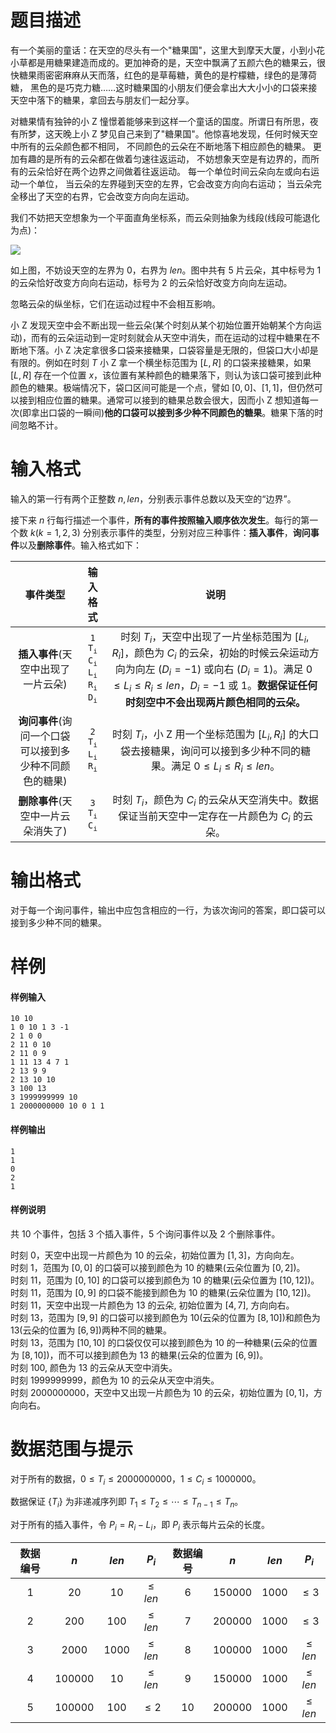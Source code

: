 
# 题目描述

有一个美丽的童话：在天空的尽头有一个"糖果国"，这里大到摩天大厦，小到小花小草都是用糖果建造而成的。更加神奇的是，天空中飘满了五颜六色的糖果云，很快糖果雨密密麻麻从天而落，红色的是草莓糖，黄色的是柠檬糖，绿色的是薄荷糖， 黑色的是巧克力糖……这时糖果国的小朋友们便会拿出大大小小的口袋来接天空中落下的糖果，拿回去与朋友们一起分享。

对糖果情有独钟的小 Z 憧憬着能够来到这样一个童话的国度。所谓日有所思，夜有所梦，这天晚上小 Z 梦见自己来到了"糖果国"。他惊喜地发现，任何时候天空中所有的云朵颜色都不相同， 不同颜色的云朵在不断地落下相应颜色的糖果。 更加有趣的是所有的云朵都在做着匀速往返运动， 不妨想象天空是有边界的，而所有的云朵恰好在两个边界之间做着往返运动。 每一个单位时间云朵向左或向右运动一个单位， 当云朵的左界碰到天空的左界，它会改变方向向右运动； 当云朵完全移出了天空的右界，它会改变方向向左运动。

我们不妨把天空想象为一个平面直角坐标系，而云朵则抽象为线段(线段可能退化为点)：

![](source/guoj/1263/img/aHR0cHM6Ly9pLmxvbGkubmV0LzIwMTkvMDYvMjQvNWQxMDM0ZjFkMDM1ZDk4NDg5LnBuZw==.png)

如上图，不妨设天空的左界为 $0$，右界为 $len$。图中共有 $5$ 片云朵，其中标号为 $1$ 的云朵恰好改变方向向右运动，标号为 $2$ 的云朵恰好改变方向向左运动。

忽略云朵的纵坐标，它们在运动过程中不会相互影响。

小 Z 发现天空中会不断出现一些云朵(某个时刻从某个初始位置开始朝某个方向运动)，而有的云朵运动到一定时刻就会从天空中消失，而在运动的过程中糖果在不断地下落。小 Z 决定拿很多口袋来接糖果，口袋容量是无限的，但袋口大小却是有限的。例如在时刻 $T$ 小 Z 拿一个横坐标范围为 $[L,R]$ 的口袋来接糖果，如果 $[L,R]$ 存在一个位置 $x$，该位置有某种颜色的糖果落下，则认为该口袋可接到此种颜色的糖果。极端情况下，袋口区间可能是一个点，譬如 $[0,0]$、$[1,1]$，但仍然可以接到相应位置的糖果。通常可以接到的糖果总数会很大，因而小 Z 想知道每一次(即拿出口袋的一瞬间)**他的口袋可以接到多少种不同颜色的糖果**。糖果下落的时间忽略不计。

# 输入格式

输入的第一行有两个正整数 $n,len$，分别表示事件总数以及天空的“边界”。

接下来 $n$ 行每行描述一个事件，**所有的事件按照输入顺序依次发生**。每行的第一个数 $k(k=1,2,3)$ 分别表示事件的类型，分别对应三种事件：**插入事件**，**询问事件**以及**删除事件**。输入格式如下：

|事件类型|输入格式|说明|
|:-:|:-:|:-:|
|**插入事件**(天空中出现了一片云朵)|<code>1 T<sub>i</sub> C<sub>i</sub> L<sub>i</sub> R<sub>i</sub> D<sub>i</sub></code>|时刻 $T_i$，天空中出现了一片坐标范围为 $[L_i,R_i]$，颜色为 $C_i$ 的云朵，初始的时候云朵运动方向为向左 $(D_i=-1)$ 或向右 $(D_i=1)$。满足 $0\le L_i\le R_i\le len$，$D_i=-1$ 或 $1$。**数据保证任何时刻空中不会出现两片颜色相同的云朵。**|
|**询问事件**(询问一个口袋可以接到多少种不同颜色的糖果)|<code>2 T<sub>i</sub> L<sub>i</sub> R<sub>i</sub></code>|时刻 $T_i$，小 Z 用一个坐标范围为 $[L_i,R_i]$ 的大口袋去接糖果，询问可以接到多少种不同的糖果。满足 $0\le L_i\le R_i\le len$。
|**删除事件**(天空中一片云朵消失了)|<code>3 T<sub>i</sub> C<sub>i</sub></code>|时刻 $T_i$，颜色为 $C_i$ 的云朵从天空消失中。数据保证当前天空中一定存在一片颜色为 $C_i$ 的云朵。|

# 输出格式

对于每一个询问事件，输出中应包含相应的一行，为该次询问的答案，即口袋可以接到多少种不同的糖果。

# 样例

#### 样例输入
```plain
10 10
1 0 10 1 3 -1
2 1 0 0
2 11 0 10
2 11 0 9
1 11 13 4 7 1
2 13 9 9
2 13 10 10
3 100 13
3 1999999999 10
1 2000000000 10 0 1 1
```
#### 样例输出
```plain
1
1
0
2
1
```
#### 样例说明
共 $10$ 个事件，包括 $3$ 个插入事件，$5$ 个询问事件以及 $2$ 个删除事件。

时刻 $0$，天空中出现一片颜色为 $10$ 的云朵，初始位置为 $[1,3]$，方向向左。  
时刻 $1$，范围为 $[0,0]$ 的口袋可以接到颜色为 $10$ 的糖果(云朵位置为 $[0,2]$)。  
时刻 $11$，范围为 $[0,10]$ 的口袋可以接到颜色为 $10$ 的糖果(云朵位置为 $[10,12]$)。  
时刻 $11$，范围为 $[0,9]$ 的口袋不能接到颜色为 $10$ 的糖果(云朵位置为 $[10,12]$)。  
时刻 $11$，天空中出现一片颜色为 $13$ 的云朵, 初始位置为 $[4,7]$, 方向向右。  
时刻 $13$，范围为 $[9,9]$ 的口袋可以接到颜色为 $10$(云朵的位置为 $[8,10]$)和颜色为 $13$(云朵的位置为 $[6,9]$)两种不同的糖果。  
时刻 $13$，范围为 $[10,10]$ 的口袋仅仅可以接到颜色为 $10$ 的一种糖果(云朵的位置为 $[8,10]$)，而不可以接到颜色为 $13$ 的糖果(云朵的位置为 $[6, 9]$)。  
时刻 $100$, 颜色为 $13$ 的云朵从天空中消失。  
时刻 $1999999999$，颜色为 $10$ 的云朵从天空中消失。  
时刻 $2000000000$，天空中又出现一片颜色为 $10$ 的云朵，初始位置为 $[0,1]$，方向向右。

# 数据范围与提示

对于所有的数据，$0\le T_i\le 2000000000$，$1\le C_i\le 1000000$。

数据保证 $\{T_i\}$ 为非递减序列即 $T_1\le T_2\le\cdots\le T_{n-1}\le T_n$。

对于所有的插入事件，令 $P_i=R_i-L_i$，即 $P_i$ 表示每片云朵的长度。

|数据编号|$n$|$len$|$P_i$|数据编号|$n$|$len$|$P_i$|
|:-:|:-:|:-:|:-:|:-:|:-:|:-:|:-:|
|$1$|$20$|$10$|$\le len$|$6$|$150000$|$1000$|$\le 3$|
|$2$|$200$|$100$|$\le len$|$7$|$200000$|$1000$|$\le 3$|
|$3$|$2000$|$1000$|$\le len$|$8$|$100000$|$1000$|$\le len$|
|$4$|$100000$|$10$|$\le len$|$9$|$150000$|$1000$|$\le len$|
|$5$|$100000$|$100$|$\le 2$|$10$|$200000$|$1000$|$\le len$|

